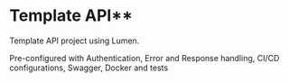 # Template API**
Template API project using Lumen.

Pre-configured with Authentication, Error and Response handling, CI/CD configurations, Swagger, Docker and tests

